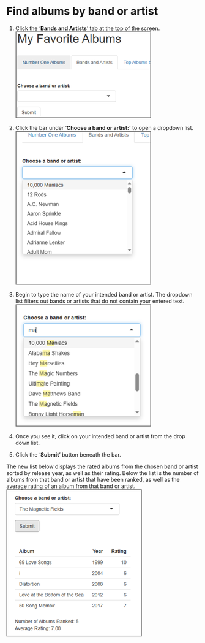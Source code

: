 # Find albums by band or artist

1. Click the ‘**Bands and Artists**’ tab at the top of the screen.
    <img src= "/images/task3.png" alt="where to click" style="border: 2px solid grey;" width="350">
2. Click the bar under ‘**Choose a band or artist:’** to open a dropdown list.
    <img src= "/images/task4.png" alt="where to click" style="border: 2px solid grey;" width="350">
3. Begin to type the name of your intended band or artist. The dropdown list filters out bands or artists that do not contain your entered text.
    <img src= "/images/task5.png" alt="where to click" style="border: 2px solid grey;" width="350">
4. Once you see it, click on your intended band or artist from the drop down list.

5. Click the ‘**Submit**’ button beneath the bar.  
     
The new list below displays the rated albums from the chosen band or artist sorted by release year, as well as their rating. Below the list is the number of albums from that band or artist that have been ranked, as well as the average rating of an album from that band or artist.
    <img src= "/images/task6.png" alt="where to click" style="border: 2px solid grey;" width="350">